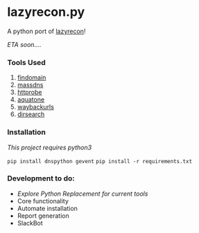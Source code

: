 # lazyrecon.py
A python port of [lazyrecon](https://github.com/nahamsec/lazyrecon)!

_ETA soon...._

### Tools Used
1. [findomain](https://github.com/Edu4rdSHL/findomain)
2. [massdns](https://github.com/blechschmidt/massdns)
3. [httprobe](https://github.com/tomnomnom/httprobe)
4. [aquatone](https://github.com/michenriksen/aquatone)
5. [waybackurls](https://github.com/tomnomnom/waybackurls)
6. [dirsearch](https://github.com/maurosoria/dirsearch)

### Installation
_This project requires python3_

`pip install dnspython gevent`
`pip install -r requirements.txt`

### Development to do:
- _Explore Python Replacement for current tools_
- Core functionality
- Automate installation
- Report generation
- SlackBot
